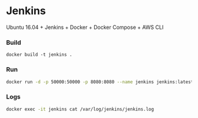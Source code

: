# Jenkins
Ubuntu 16.04 + Jenkins + Docker + Docker Compose + AWS CLI

### Build
```
docker build -t jenkins .
```
### Run
```sh
docker run -d -p 50000:50000 -p 8080:8080 --name jenkins jenkins:latest
```
### Logs
```sh
docker exec -it jenkins cat /var/log/jenkins/jenkins.log
```
